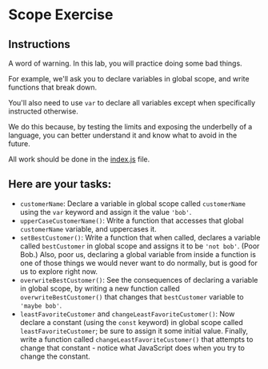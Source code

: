 # Scope Exercise

## Instructions

A word of warning. In this lab, you will practice doing some bad things.

For example, we'll ask you to declare variables in global scope, and write functions
that break down.

You'll also need to use `var` to declare all variables except
when specifically instructed otherwise.

We do this because, by testing the limits and exposing the underbelly of a language, you can better understand it and know what to avoid in the future.

All work should be done in the [index.js](./index.js) file.

## Here are your tasks:

- `customerName`: Declare a variable in global scope called `customerName` using
  the `var` keyword and assign it the value `'bob'`.
- `upperCaseCustomerName()`: Write a function that accesses that global
  `customerName` variable, and uppercases it.
- `setBestCustomer()`: Write a function that when called, declares a variable
  called `bestCustomer` in global scope and assigns it to be `'not bob'`. (Poor
  Bob.) Also, poor us, declaring a global variable from inside a function is
  one of those things we would never want to do normally, but is good for us to
  explore right now.
- `overwriteBestCustomer()`: See the consequences of declaring a variable in
  global scope, by writing a new function called `overwriteBestCustomer()` that
  changes that `bestCustomer` variable to `'maybe bob'`.
- `leastFavoriteCustomer` and `changeLeastFavoriteCustomer()`: Now declare a
  constant (using the `const` keyword) in global scope called
  `leastFavoriteCustomer`; be sure to assign it some initial value. Finally,
  write a function called `changeLeastFavoriteCustomer()` that attempts to
  change that constant - notice what JavaScript does when you try to change the
  constant.
